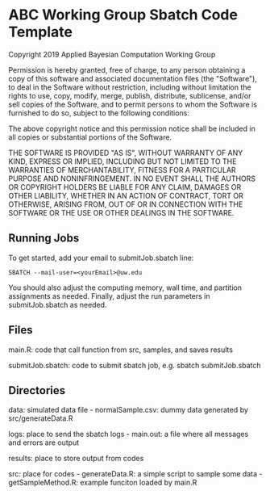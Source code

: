 # ABC Working Group Sbatch Code Template
Copyright 2019 Applied Bayesian Computation Working Group

Permission is hereby granted, free of charge, to any person obtaining a copy 
of this software and associated documentation files (the "Software"), to deal 
in the Software without restriction, including without limitation the rights to 
use, copy, modify, merge, publish, distribute, sublicense, and/or sell copies 
of the Software, and to permit persons to whom the Software is furnished to do 
so, subject to the following conditions:

The above copyright notice and this permission notice shall be included in all 
copies or substantial portions of the Software.

THE SOFTWARE IS PROVIDED "AS IS", WITHOUT WARRANTY OF ANY KIND, EXPRESS OR 
IMPLIED, INCLUDING BUT NOT LIMITED TO THE WARRANTIES OF MERCHANTABILITY, 
FITNESS FOR A PARTICULAR PURPOSE AND NONINFRINGEMENT. IN NO EVENT SHALL THE 
AUTHORS OR COPYRIGHT HOLDERS BE LIABLE FOR ANY CLAIM, DAMAGES OR OTHER 
LIABILITY, WHETHER IN AN ACTION OF CONTRACT, TORT OR OTHERWISE, ARISING FROM, 
OUT OF OR IN CONNECTION WITH THE SOFTWARE OR THE USE OR OTHER DEALINGS IN 
THE SOFTWARE.


## Running Jobs
To get started, add your email to submitJob.sbatch line: 

	SBATCH --mail-user=<yourEmail>@uw.edu

You should also adjust the computing memory, wall time, and partition 
assignments as needed. Finally, adjust the run parameters in 
submitJob.sbatch as needed. 

## Files
main.R: code that call function from src, samples, and saves results

submitJob.sbatch: code to submit sbatch job, e.g. sbatch submitJob.sbatch

## Directories
data: simulated data file
	- normalSample.csv: dummy data generated by src/generateData.R

logs: place to send the sbatch logs
	- main.out: a file where all messages and errors are output

results: place to store output from codes

src: place for codes
	- generateData.R: a simple script to sample some data
	- getSampleMethod.R: example funciton loaded by main.R

